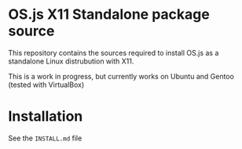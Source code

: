 # OS.js X11 Standalone package source
This repository contains the sources required to install OS.js as a standalone
Linux distrubution with X11.

This is a work in progress, but currently works on Ubuntu and Gentoo (tested with VirtualBox)

# Installation
See the `INSTALL.md` file
